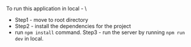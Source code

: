 To run this application in local - \
  - Step1 - move to root directory
  - Step2 - install the dependencies for the project 
  - run `npm install` command.
Step3 - run the server by running `npm run dev` in local.
